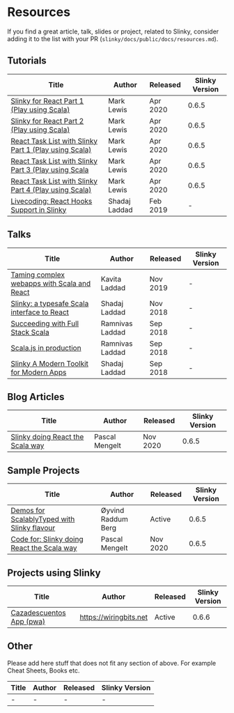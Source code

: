 # Resources
If you find a great article, talk, slides or project, related to Slinky, 
consider adding it to the list with your PR (`slinky/docs/public/docs/resources.md`).

## Tutorials
Title | Author | Released | Slinky Version
--- | --- | --- | --- 
[Slinky for React Part 1 (Play using Scala)](https://www.youtube.com/watch?v=oe14Hq_Uyv8) | Mark Lewis | Apr 2020 | 0.6.5
[Slinky for React Part 2 (Play using Scala)](https://www.youtube.com/watch?v=Bv42oKOWJoI) | Mark Lewis | Apr 2020 | 0.6.5
[React Task List with Slinky Part 1 (Play using Scala)](https://www.youtube.com/watch?v=VHyN-QPCNJo) | Mark Lewis | Apr 2020 | 0.6.5
[React Task List with Slinky Part 3 (Play using Scala](https://www.youtube.com/watch?v=PsWIqTGtZ0w) | Mark Lewis | Apr 2020 | 0.6.5
[React Task List with Slinky Part 4 (Play using Scala)](https://www.youtube.com/watch?v=f1d2_gkLRCg) | Mark Lewis | Apr 2020 | 0.6.5
[Livecoding: React Hooks Support in Slinky]() | Shadaj Laddad | Feb 2019 | -

## Talks
Title | Author | Released | Slinky Version
--- | --- | --- | --- 
[Taming complex webapps with Scala and React](https://www.youtube.com/watch?v=pBtsgex2gUE) | Kavita Laddad | Nov 2019 | -
[Slinky: a typesafe Scala interface to React](https://www.youtube.com/watch?v=AkMVfy_86HY) | Shadaj Laddad | Nov 2018 |  -
[Succeeding with Full Stack Scala](https://www.youtube.com/watch?v=G4GQIbzMfjU) | Ramnivas Laddad | Sep 2018 | -
[Scala.js in production](https://www.youtube.com/watch?v=zU5_jXaM2Zs)  | Ramnivas Laddad | Sep 2018 | -
[Slinky A Modern Toolkit for Modern Apps](https://www.youtube.com/watch?v=8QK00wfQDGg) | Shadaj Laddad | Sep 2018 |  -

## Blog Articles
Title | Author | Released | Slinky Version
--- | --- | --- | --- 
[Slinky doing React the Scala way](https://pme123.medium.com/slinky-doing-react-the-scala-way-f78ccf42bf8f) | Pascal Mengelt | Nov 2020 |  0.6.5


## Sample Projects
Title | Author | Released | Slinky Version
--- | --- | --- | --- 
[Demos for ScalablyTyped with Slinky flavour](https://github.com/ScalablyTyped/SlinkyDemos) | Øyvind Raddum Berg | Active | 0.6.5
[Code for: Slinky doing React the Scala way](https://github.com/pme123/slinky-react-tutorial) | Pascal Mengelt | Nov 2020 |  0.6.5


## Projects using Slinky
Title | Author | Released | Slinky Version
--- | --- | --- | --- 
[Cazadescuentos App (pwa)](https://github.com/wiringbits/cazadescuentos/pwa) | https://wiringbits.net | Active | 0.6.6

## Other
Please add here stuff that does not fit any section of above. For example Cheat Sheets, Books etc.

Title | Author | Released | Slinky Version
--- | --- | --- | --- 
- | - | - | -

###

